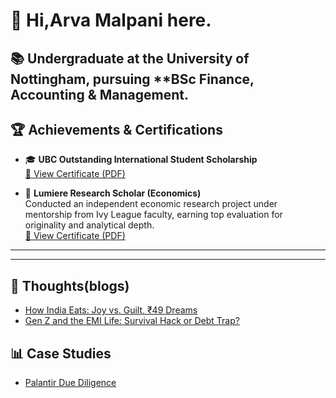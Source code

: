 # 👋 Hi,Arva Malpani here.

📚 Undergraduate at the **University of Nottingham**, pursuing **BSc Finance, Accounting & Management.    
---

## 🏆 Achievements & Certifications

- 🎓 **UBC Outstanding International Student Scholarship**  
  [📄 View Certificate (PDF)](https://github.com/arvamalpani/arvamalpani.github.io/raw/main/Scholarships.pdf)

- 🧠 **Lumiere Research Scholar (Economics)**  
  Conducted an independent economic research project under mentorship from Ivy League faculty, earning top evaluation for originality and analytical depth.  
  [📄 View Certificate (PDF)](https://github.com/arvamalpani/arvamalpani.github.io/raw/main/Research%20paper%20Certificate.pdf)


---


  

---
## 📖 Thoughts(blogs)
- [How India Eats: Joy vs. Guilt, ₹49 Dreams](blogs/how-india-eats.md)
-  [Gen Z and the EMI Life: Survival Hack or Debt Trap?](blogs/genz-emi-life.md)

 ## 📊 Case Studies
- [Palantir Due Diligence](case-studies/palantir-due-diligence.md)







